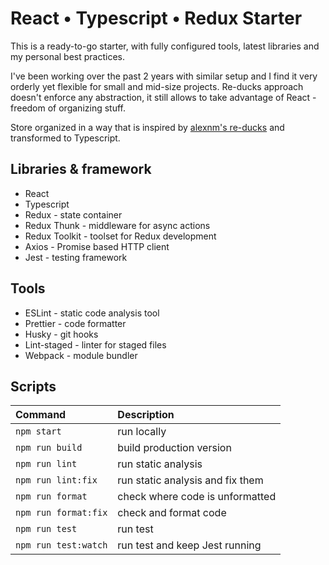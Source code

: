 # React • Typescript • Redux Starter

This is a ready-to-go starter, with fully configured tools, latest libraries and my personal best practices.

I've been working over the past 2 years with similar setup and I find it very orderly yet flexible for small and mid-size projects. Re-ducks approach doesn't enforce any abstraction, it still allows to take advantage of React  - freedom of organizing stuff.

Store organized in a way that is inspired by [alexnm's re-ducks](https://github.com/alexnm/re-ducks) and transformed to Typescript.

## Libraries & framework
- React
- Typescript
- Redux - state container
- Redux Thunk - middleware for async actions
- Redux Toolkit - toolset for Redux development
- Axios - Promise based HTTP client
- Jest - testing framework

## Tools
- ESLint - static code analysis tool
- Prettier - code formatter
- Husky - git hooks
- Lint-staged - linter for staged files
- Webpack - module bundler

## Scripts
| Command | Description |
| :--- | :--- |
| ```npm start``` | run locally |
| ```npm run build``` | build production version |
| ```npm run lint``` | run static analysis |
| ```npm run lint:fix``` | run static analysis and fix them |
| ```npm run format``` | check where code is unformatted |
| ```npm run format:fix``` | check and format code |
| ```npm run test``` | run test |
| ```npm run test:watch``` | run test and keep Jest running |
